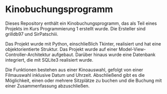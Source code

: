 # Kinobuchungsprogramm

Dieses Repository enthält ein Kinobuchungsprogramm, das als Teil eines Projekts im Kurs Programmierung 1 erstellt wurde. 
Die Ersteller sind grilldb97 und SirPatschiii.

Das Projekt wurde mit Python, einschließlich Tkinter, realisiert und hat eine objektorientierte Struktur. Das Projekt 
wurde auf einer Model-View-Controller-Architektur aufgebaut. Darüber hinaus wurde eine Datenbank integriert, die mit 
SQLite3 realisiert wurde.

Die Funktionen bestehen aus einer Kinoauswahl, gefolgt von einer Filmauswahl inklusive Datum und Uhrzeit. Abschließend
gibt es die Möglichkeit, einen oder mehrere Sitzplätze zu buchen und die Buchung mit einer Zusammenfassung 
abzuschließen.
